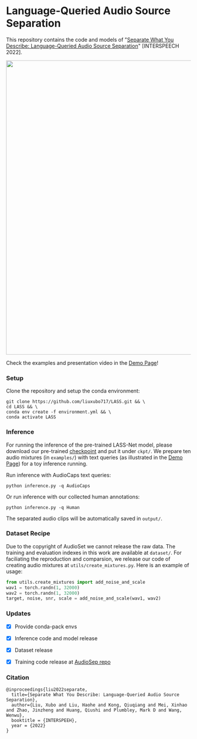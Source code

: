 # Language-Queried Audio Source Separation

This repository contains the code and models of "[Separate What You Describe: Language-Queried Audio Source Separation](https://arxiv.org/pdf/2203.15147.pdf)" [INTERSPEECH 2022].

<p align="center">
  <img align="middle" width="800" src="assets/LASS.png"/>
</p>

Check the examples and presentation video in the [Demo Page](https://liuxubo717.github.io/LASS-demopage/)!

### Setup 
Clone the repository and setup the conda environment: 

  ```
  git clone https://github.com/liuxubo717/LASS.git && \
  cd LASS && \ 
  conda env create -f environment.yml && \
  conda activate LASS 
  ```

### Inference 
For running the inference of the pre-trained LASS-Net model, please download our pre-trained [checkpoint](https://drive.google.com/file/d/1f8eCCYYaBdhsFqoi7PJMrT9Oo7GaWLdR/view?usp=sharing) and put it under `ckpt/`. We prepare ten audio mixtures (in  `examples/`) with text queries (as illustrated in the [Demo Page](https://liuxubo717.github.io/LASS-demopage/)) for a toy inference running. 

Run inference with AudioCaps text queries:

  ```
  python inference.py -q AudioCaps
  ```
Or run inference with our collected human annotations:
  ```
  python inference.py -q Human
  ```
The separated audio clips will be automatically saved in `output/`.

### Dataset Recipe
Due to the copyright of AudioSet we cannot release the raw data. The training and evaluation indexes in this work are available at  `dataset/`. For faciliating the reproduction and comparsion, we release our code of creating audio mixtures at `utils/create_mixtures.py`. Here is an example of usage:
  ```python
  from utils.create_mixtures import add_noise_and_scale
  wav1 = torch.randn(1, 32000)
  wav2 = torch.randn(1, 32000)
  target, noise, snr, scale = add_noise_and_scale(wav1, wav2)
  ```
### Updates
- [x] Provide conda-pack envs
- [x] Inference code and model release
- [x] Dataset release
- [x] Training code release at [AudioSep repo](https://github.com/Audio-AGI/AudioSep)


### Citation
```
@inproceedings{liu2022separate,
  title={Separate What You Describe: Language-Queried Audio Source Separation},
  author={Liu, Xubo and Liu, Haohe and Kong, Qiuqiang and Mei, Xinhao and Zhao, Jinzheng and Huang, Qiushi and Plumbley, Mark D and Wang, Wenwu},
  booktitle = {INTERSPEEH},
  year = {2022}
}
```
